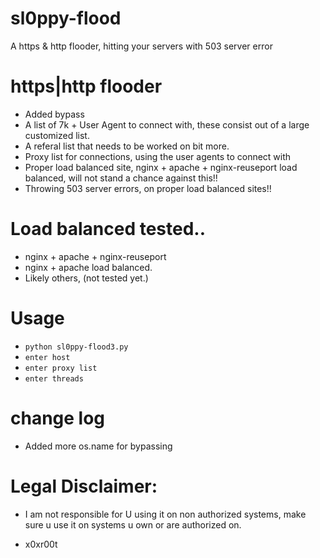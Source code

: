 # sl0ppy-flood
A https & http flooder, hitting your servers with 503 server error 

# https|http flooder
* Added bypass
* A list of 7k + User Agent to connect with, these consist out of a large customized list. 
* A referal list that needs to be worked on bit more. 
* Proxy list for connections, using the user agents to connect with 
* Proper load balanced site, nginx + apache + nginx-reuseport load balanced, will not stand a chance against this!!
* Throwing 503 server errors, on proper load balanced sites!!

# Load balanced tested..
* nginx + apache + nginx-reuseport
* nginx + apache load balanced.
* Likely others, (not tested yet.)

# Usage 
* `python sl0ppy-flood3.py`
* `enter host`
* `enter proxy list`
* `enter threads`

# change log 
* Added more os.name for bypassing 

# Legal Disclaimer: 
* I am not responsible for U using it on non authorized systems, make sure u use it on systems u own or are authorized on. 

* x0xr00t 
